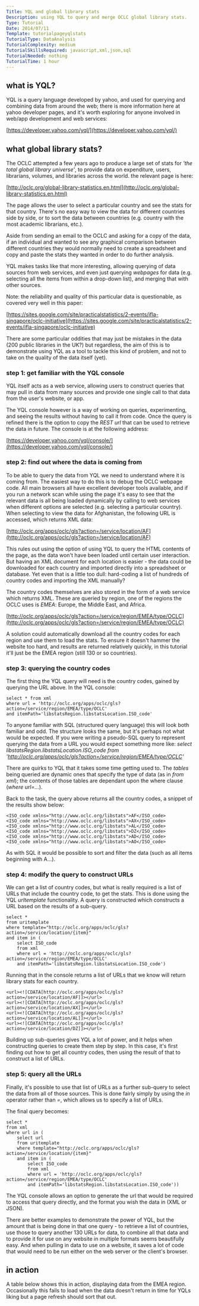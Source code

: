 ```yaml
---
Title: YQL and global library stats
Description: using YQL to query and merge OCLC global library stats.
Type: Tutorial
Date: 2014/07/11
Template: tutorialpageyqlstats
TutorialType: DataAnalysis
TutorialComplexity: medium
TutorialSkillsRequired: javascript,xml,json,sql
TutorialNeeded: nothing
TutorialTime: 1 hour
---
```


## what is YQL?

YQL is a query language developed by yahoo, and used for querying and combining data from around the web; there is more information here at yahoo developer pages, and it's worth exploring for anyone involved in web/app development and web services:

[https://developer.yahoo.com/yql/](https://developer.yahoo.com/yql/)

## what global library stats?

The OCLC attempted a few years ago to produce a large set of stats for *'the total global library universe'*, to provide data on expenditure, users, librarians, volumes, and libraries across the world. the relevant page is here:

[http://oclc.org/global-library-statistics.en.html](http://oclc.org/global-library-statistics.en.html)

The page allows the user to select a particular country and see the stats for that country.  There's no easy way to view the data for different countries side by side, or to sort the data between countries (e.g. country with the most academic librarians, etc.).

Aside from sending an email to the OCLC and asking for a copy of the data, if an individual and wanted to see any graphical comparison between different countries they would normally need to create a spreadsheet and copy and paste the stats they wanted in order to do further analysis.

YQL makes tasks like that more interesting, allowing querying of data sources from web services, and even just querying *webpages* for data (e.g. selecting all the items from within a drop-down list), and merging that with other sources.

Note: the reliability and quality of this particular data is questionable, as covered very well in this paper:

[https://sites.google.com/site/practicalstatistics/2-events/ifla-singapore/oclc-initiative](https://sites.google.com/site/practicalstatistics/2-events/ifla-singapore/oclc-initiative)

There are some particular oddities that may just be mistakes in the data (200 public libraries in the UK?) but regardless, the aim of this is to demonstrate using YQL as a tool to tackle this kind of problem, and not to take on the quality of the data itself (yet).

### step 1: get familiar with the YQL console

YQL itself acts as a web service, allowing users to construct queries that may pull in data from many sources and provide one single call to that data from the user's website, or app.

The YQL console however is a way of working on queries, experimenting, and seeing the results without having to call it from code.  Once the query is refined there is the option to copy the *REST url* that can be used to retrieve the data in future.  The console is at the following address:

[https://developer.yahoo.com/yql/console/](https://developer.yahoo.com/yql/console/)

### step 2: find out where the data is coming from

To be able to query the data from YQL we need to understand where it is coming from.  The easiest way to do this is to debug the OCLC webpage code.  All main browsers all have excellent developer tools available, and if you run a network scan while using the page it's easy to see that the relevant data is all being loaded dynamically by calling to web services when different options are selected (e.g. selecting a particular country).  When selecting to view the data for Afghanistan, the following URL is accessed, which returns XML data:

[http://oclc.org/apps/oclc/gls?action=/service/location/AF](http://oclc.org/apps/oclc/gls?action=/service/location/AF)

This rules out using the option of using YQL to query the HTML contents of the page, as the data won't have been loaded until certain user interaction.  But having an XML document for each location is easier - the data could be downloaded for each country and imported directly into a spreadsheet or database. Yet even that is a little too dull: hard-coding a list of hundreds of country codes and importing the XML manually?

The country codes themselves are also stored in the form of a web service which returns XML.  These are queried by region, one of the regions the OCLC uses is *EMEA*: Europe, the Middle East, and Africa.

[http://oclc.org/apps/oclc/gls?action=/service/region/EMEA/type/OCLC](http://oclc.org/apps/oclc/gls?action=/service/region/EMEA/type/OCLC)

A solution could automatically download all the country codes for each region and use them to load the stats.  To ensure it doesn't hammer the website too hard, and results are returned relatively quickly, in this tutorial it'll just be the EMEA region (still 130 or so countries).

### step 3: querying the country codes 

The first thing the YQL query will need is the country codes, gained by querying the URL above.  In the YQL console:
<pre class="prettyprint linenums">
<code class="language-html">select * from xml 
where url = 'http://oclc.org/apps/oclc/gls?action=/service/region/EMEA/type/OCLC'
and itemPath='libstatsRegion.libstatsLocation.ISO_code'</code>
</pre>

To anyone familiar with SQL (structured query language) this will look both familiar and odd.  The structure looks the same, but it's perhaps not what would be expected.  If you were writing a pseudo-SQL query to represent querying the data from a URL you would expect something more like: *select libstatsRegion.libstatsLocation.ISO_code
from 'http://oclc.org/apps/oclc/gls?action=/service/region/EMEA/type/OCLC'*

There are quirks to YQL that it takes some time getting used to.  The *tables* being queried are dynamic ones that specify the type of data (as in *from xml*); the contents of those tables are dependant upon the where clause (*where url=...*).

Back to the task, the query above returns all the country codes, a snippet of the results show below:

<pre class="prettyprint linenums">
<code class="language-html">&lt;ISO_code xmlns=&quot;http://www.oclc.org/libstats&quot;&gt;AF&lt;/ISO_code&gt;
&lt;ISO_code xmlns=&quot;http://www.oclc.org/libstats&quot;&gt;AX&lt;/ISO_code&gt;
&lt;ISO_code xmlns=&quot;http://www.oclc.org/libstats&quot;&gt;AL&lt;/ISO_code&gt;
&lt;ISO_code xmlns=&quot;http://www.oclc.org/libstats&quot;&gt;DZ&lt;/ISO_code&gt;
&lt;ISO_code xmlns=&quot;http://www.oclc.org/libstats&quot;&gt;AD&lt;/ISO_code&gt;
&lt;ISO_code xmlns=&quot;http://www.oclc.org/libstats&quot;&gt;AO&lt;/ISO_code&gt;</code>
</pre>

As with SQL it would be possible to sort and filter the data (such as all items beginning with A...).

### step 4: modify the query to construct URLs

We can get a list of country codes, but what is really required is a list of URLs that include the country code, to get the stats.  This is done using the YQL *urltemplate* functionality.  A query is constructed which constructs a URL based on the results of a sub-query.

<pre class="prettyprint linenums">
<code>select * 
from uritemplate 
where template="http://oclc.org/apps/oclc/gls?action=/service/location/{item}" 
and item in (
    select ISO_code
    from xml 
    where url = 'http://oclc.org/apps/oclc/gls?action=/service/region/EMEA/type/OCLC' 
    and itemPath='libstatsRegion.libstatsLocation.ISO_code')</code>
</pre>

Running that in the console returns a list of URLs that we know will return library stats for each country.

<pre class="prettyprint linenums">
<code class="language-html">&lt;url&gt;&lt;![CDATA[http://oclc.org/apps/oclc/gls?action=/service/location/AF]]&gt;&lt;/url&gt;
&lt;url&gt;&lt;![CDATA[http://oclc.org/apps/oclc/gls?action=/service/location/AX]]&gt;&lt;/url&gt;
&lt;url&gt;&lt;![CDATA[http://oclc.org/apps/oclc/gls?action=/service/location/AL]]&gt;&lt;/url&gt;
&lt;url&gt;&lt;![CDATA[http://oclc.org/apps/oclc/gls?action=/service/location/DZ]]&gt;&lt;/url&gt;</code>
</pre>

Building up sub-queries gives YQL a lot of power, and it helps when constructing queries to create them step by step.  In this case, it's first finding out how to get all country codes, then using the result of that to construct a list of URLs.  

### step 5: query all the URLs

Finally, it's possible to use that list of URLs as a further sub-query to select the data from all of those sources.  This is done fairly simply by using the *in* operator rather than *=*, which allows us to specify a list of URLs.

The final query becomes:

<pre class="prettyprint linenums">
<code>select *
from xml
where url in (
    select url
    from uritemplate
    where template="http://oclc.org/apps/oclc/gls?action=/service/location/{item}"
    and item in (
        select ISO_code
        from xml 
        where url = 'http://oclc.org/apps/oclc/gls?action=/service/region/EMEA/type/OCLC'
        and itemPath='libstatsRegion.libstatsLocation.ISO_code'))</code>
</pre>

The YQL console allows an option to generate the url that would be required to access that query directly, and the format you wish the data in (XML or JSON).

There are better examples to demonstrate the power of YQL, but the amount that is being done in that one query - to retrieve a list of countries, use those to query another 130 URLs for data, to combine all that data and to provide it for use on any website in multiple formats seems beautifully easy.  And when pulling in data to use on a website, it saves a lot of code that would need to be run either on the web server or the client's browser.

## in action

A table below shows this in action, displaying data from the EMEA region.  Occasionally this fails to load when the data doesn't return in time for YQLs liking but a page refresh should sort that out.